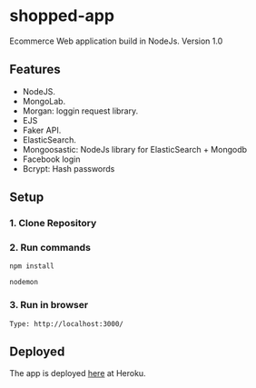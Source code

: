 # shopped-app
Ecommerce Web application build in NodeJs.
Version 1.0

## Features

- NodeJS.
- MongoLab.
- Morgan: loggin request library.
- EJS
- Faker API.
- ElasticSearch.
- Mongoosastic: NodeJs library for ElasticSearch + Mongodb
- Facebook login
- Bcrypt: Hash passwords

## Setup
### 1. Clone Repository
### 2. Run commands
```
npm install
```
```
nodemon
```
### 3. Run in browser
```
Type: http://localhost:3000/
```

## Deployed

The app is deployed [here](https://desolate-dusk-26812.herokuapp.com/) at Heroku.
